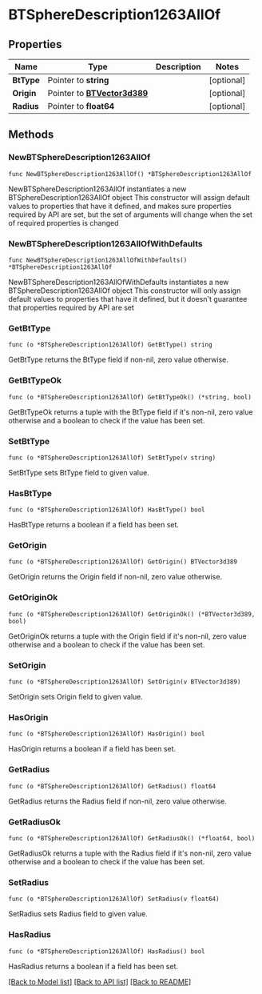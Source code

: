 # BTSphereDescription1263AllOf

## Properties

Name | Type | Description | Notes
------------ | ------------- | ------------- | -------------
**BtType** | Pointer to **string** |  | [optional] 
**Origin** | Pointer to [**BTVector3d389**](BTVector3d-389.md) |  | [optional] 
**Radius** | Pointer to **float64** |  | [optional] 

## Methods

### NewBTSphereDescription1263AllOf

`func NewBTSphereDescription1263AllOf() *BTSphereDescription1263AllOf`

NewBTSphereDescription1263AllOf instantiates a new BTSphereDescription1263AllOf object
This constructor will assign default values to properties that have it defined,
and makes sure properties required by API are set, but the set of arguments
will change when the set of required properties is changed

### NewBTSphereDescription1263AllOfWithDefaults

`func NewBTSphereDescription1263AllOfWithDefaults() *BTSphereDescription1263AllOf`

NewBTSphereDescription1263AllOfWithDefaults instantiates a new BTSphereDescription1263AllOf object
This constructor will only assign default values to properties that have it defined,
but it doesn't guarantee that properties required by API are set

### GetBtType

`func (o *BTSphereDescription1263AllOf) GetBtType() string`

GetBtType returns the BtType field if non-nil, zero value otherwise.

### GetBtTypeOk

`func (o *BTSphereDescription1263AllOf) GetBtTypeOk() (*string, bool)`

GetBtTypeOk returns a tuple with the BtType field if it's non-nil, zero value otherwise
and a boolean to check if the value has been set.

### SetBtType

`func (o *BTSphereDescription1263AllOf) SetBtType(v string)`

SetBtType sets BtType field to given value.

### HasBtType

`func (o *BTSphereDescription1263AllOf) HasBtType() bool`

HasBtType returns a boolean if a field has been set.

### GetOrigin

`func (o *BTSphereDescription1263AllOf) GetOrigin() BTVector3d389`

GetOrigin returns the Origin field if non-nil, zero value otherwise.

### GetOriginOk

`func (o *BTSphereDescription1263AllOf) GetOriginOk() (*BTVector3d389, bool)`

GetOriginOk returns a tuple with the Origin field if it's non-nil, zero value otherwise
and a boolean to check if the value has been set.

### SetOrigin

`func (o *BTSphereDescription1263AllOf) SetOrigin(v BTVector3d389)`

SetOrigin sets Origin field to given value.

### HasOrigin

`func (o *BTSphereDescription1263AllOf) HasOrigin() bool`

HasOrigin returns a boolean if a field has been set.

### GetRadius

`func (o *BTSphereDescription1263AllOf) GetRadius() float64`

GetRadius returns the Radius field if non-nil, zero value otherwise.

### GetRadiusOk

`func (o *BTSphereDescription1263AllOf) GetRadiusOk() (*float64, bool)`

GetRadiusOk returns a tuple with the Radius field if it's non-nil, zero value otherwise
and a boolean to check if the value has been set.

### SetRadius

`func (o *BTSphereDescription1263AllOf) SetRadius(v float64)`

SetRadius sets Radius field to given value.

### HasRadius

`func (o *BTSphereDescription1263AllOf) HasRadius() bool`

HasRadius returns a boolean if a field has been set.


[[Back to Model list]](../README.md#documentation-for-models) [[Back to API list]](../README.md#documentation-for-api-endpoints) [[Back to README]](../README.md)


